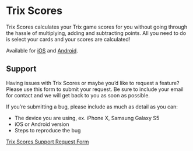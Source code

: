 # Trix Scores

Trix Scores calculates your Trix game scores for you without going through the hassle of multiplying, adding and subtracting points. All you need to do is select your cards and your scores are calculated! 

Available for [iOS](https://itunes.apple.com/us/app/trix-scores/id379854620?mt=8) and [Android](https://play.google.com/store/apps/details?id=com.kareemdaker.trixscore&hl=en_US).

## Support

Having issues with Trix Scores or maybe you’d like to request a feature? Please use this form to submit your request. Be sure to include your email for contact and we will get back to you as soon as possible.

If you’re submitting a bug, please include as much as detail as you can:

* The device you are using, ex. iPhone X, Samsung Galaxy S5
* iOS or Android version
* Steps to reproduce the bug

[Trix Scores Support Request Form](https://gitreports.com/issue/kdaker/Trix-Scores)


